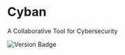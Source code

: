 # Cyban
A Collaborative Tool for Cybersecurity
<div id="badges" align="left">
  <img src="https://img.shields.io/badge/version-v1.1-blue" alt="Version Badge"/>
</div>
